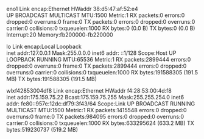 eno1      Link encap:Ethernet  HWaddr 38:d5:47:af:52:e4  
          UP BROADCAST MULTICAST  MTU:1500  Metric:1
          RX packets:0 errors:0 dropped:0 overruns:0 frame:0
          TX packets:0 errors:0 dropped:0 overruns:0 carrier:0
          collisions:0 txqueuelen:1000 
          RX bytes:0 (0.0 B)  TX bytes:0 (0.0 B)
          Interrupt:20 Memory:fb200000-fb220000 

lo        Link encap:Local Loopback  
          inet addr:127.0.0.1  Mask:255.0.0.0
          inet6 addr: ::1/128 Scope:Host
          UP LOOPBACK RUNNING  MTU:65536  Metric:1
          RX packets:2899444 errors:0 dropped:0 overruns:0 frame:0
          TX packets:2899444 errors:0 dropped:0 overruns:0 carrier:0
          collisions:0 txqueuelen:1000 
          RX bytes:191588305 (191.5 MB)  TX bytes:191588305 (191.5 MB)

wlxf42853004df8 Link encap:Ethernet  HWaddr f4:28:53:00:4d:f8  
          inet addr:175.159.75.22  Bcast:175.159.75.255  Mask:255.255.254.0
          inet6 addr: fe80::957e:12dc:df79:3f43/64 Scope:Link
          UP BROADCAST RUNNING MULTICAST  MTU:1500  Metric:1
          RX packets:1415548 errors:0 dropped:0 overruns:0 frame:0
          TX packets:984095 errors:0 dropped:0 overruns:0 carrier:0
          collisions:0 txqueuelen:1000 
          RX bytes:633295624 (633.2 MB)  TX bytes:519230737 (519.2 MB)

